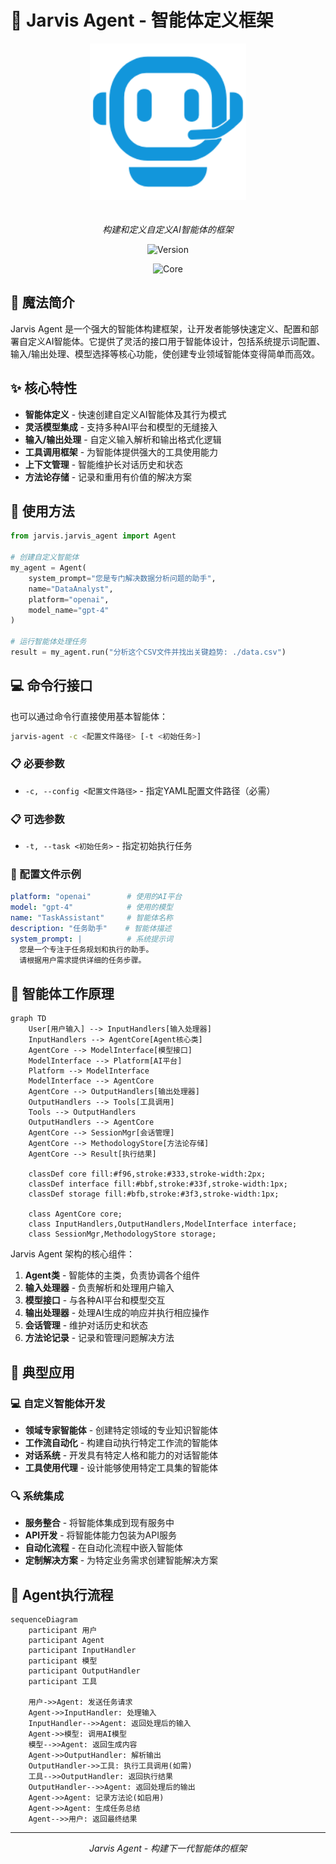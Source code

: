 # 🤖 Jarvis Agent - 智能体定义框架

<div align="center">
  <img src="../images/jarvis-agent.png" alt="Jarvis Agent" width="250" style="margin-bottom: 20px"/>
  
  *构建和定义自定义AI智能体的框架*
  
  ![Version](https://img.shields.io/badge/version-0.1.x-blue)
  
  ![Core](https://img.shields.io/badge/core-framework-purple)
</div>

## 🌈 魔法简介
Jarvis Agent 是一个强大的智能体构建框架，让开发者能够快速定义、配置和部署自定义AI智能体。它提供了灵活的接口用于智能体设计，包括系统提示词配置、输入/输出处理、模型选择等核心功能，使创建专业领域智能体变得简单而高效。

## ✨ 核心特性
- **智能体定义** - 快速创建自定义AI智能体及其行为模式
- **灵活模型集成** - 支持多种AI平台和模型的无缝接入
- **输入/输出处理** - 自定义输入解析和输出格式化逻辑
- **工具调用框架** - 为智能体提供强大的工具使用能力
- **上下文管理** - 智能维护长对话历史和状态
- **方法论存储** - 记录和重用有价值的解决方案

## 🚀 使用方法
```python
from jarvis.jarvis_agent import Agent

# 创建自定义智能体
my_agent = Agent(
    system_prompt="您是专门解决数据分析问题的助手",
    name="DataAnalyst",
    platform="openai",
    model_name="gpt-4"
)

# 运行智能体处理任务
result = my_agent.run("分析这个CSV文件并找出关键趋势: ./data.csv")
```

## 💻 命令行接口
也可以通过命令行直接使用基本智能体：
```bash
jarvis-agent -c <配置文件路径> [-t <初始任务>]
```

### 📋 必要参数
- `-c, --config <配置文件路径>` - 指定YAML配置文件路径（必需）

### 📋 可选参数
- `-t, --task <初始任务>` - 指定初始执行任务

### 📝 配置文件示例
```yaml
platform: "openai"        # 使用的AI平台
model: "gpt-4"            # 使用的模型
name: "TaskAssistant"     # 智能体名称
description: "任务助手"    # 智能体描述
system_prompt: |          # 系统提示词
  您是一个专注于任务规划和执行的助手。
  请根据用户需求提供详细的任务步骤。
```

## 🔮 智能体工作原理

```mermaid
graph TD
    User[用户输入] --> InputHandlers[输入处理器]
    InputHandlers --> AgentCore[Agent核心类]
    AgentCore --> ModelInterface[模型接口]
    ModelInterface --> Platform[AI平台]
    Platform --> ModelInterface
    ModelInterface --> AgentCore
    AgentCore --> OutputHandlers[输出处理器]
    OutputHandlers --> Tools[工具调用]
    Tools --> OutputHandlers
    OutputHandlers --> AgentCore
    AgentCore --> SessionMgr[会话管理]
    AgentCore --> MethodologyStore[方法论存储]
    AgentCore --> Result[执行结果]
    
    classDef core fill:#f96,stroke:#333,stroke-width:2px;
    classDef interface fill:#bbf,stroke:#33f,stroke-width:1px;
    classDef storage fill:#bfb,stroke:#3f3,stroke-width:1px;
    
    class AgentCore core;
    class InputHandlers,OutputHandlers,ModelInterface interface;
    class SessionMgr,MethodologyStore storage;
```

Jarvis Agent 架构的核心组件：

1. **Agent类** - 智能体的主类，负责协调各个组件
2. **输入处理器** - 负责解析和处理用户输入
3. **模型接口** - 与各种AI平台和模型交互
4. **输出处理器** - 处理AI生成的响应并执行相应操作
5. **会话管理** - 维护对话历史和状态
6. **方法论记录** - 记录和管理问题解决方法

## 💼 典型应用

### 💻 自定义智能体开发
- **领域专家智能体** - 创建特定领域的专业知识智能体
- **工作流自动化** - 构建自动执行特定工作流的智能体
- **对话系统** - 开发具有特定人格和能力的对话智能体
- **工具使用代理** - 设计能够使用特定工具集的智能体

### 🔍 系统集成
- **服务整合** - 将智能体集成到现有服务中
- **API开发** - 将智能体能力包装为API服务
- **自动化流程** - 在自动化流程中嵌入智能体
- **定制解决方案** - 为特定业务需求创建智能解决方案


## 💎 Agent执行流程

```mermaid
sequenceDiagram
    participant 用户
    participant Agent
    participant InputHandler
    participant 模型
    participant OutputHandler
    participant 工具
    
    用户->>Agent: 发送任务请求
    Agent->>InputHandler: 处理输入
    InputHandler-->>Agent: 返回处理后的输入
    Agent->>模型: 调用AI模型
    模型-->>Agent: 返回生成内容
    Agent->>OutputHandler: 解析输出
    OutputHandler->>工具: 执行工具调用(如需)
    工具-->>OutputHandler: 返回执行结果
    OutputHandler-->>Agent: 返回处理后的输出
    Agent->>Agent: 记录方法论(如启用)
    Agent->>Agent: 生成任务总结
    Agent-->>用户: 返回最终结果
```

---

<div align="center">
  <p><i>Jarvis Agent - 构建下一代智能体的框架</i></p>
</div> 